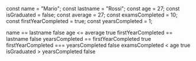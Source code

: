 const name = "Mario";
const lastname = "Rossi";
const age = 27;
const isGraduated = false;
const average = 27;
const examsCompleted = 10;
const firstYearCompleted = true;
const yearsCompleted = 1;

name == lastname false
age <= average true
firstYearCompleted == lastname false
yearsCompleted == firstYearCompleted true
firstYearCompleted === yearsCompleted false
examsCompleted < age true
isGraduated > yearsCompleted false